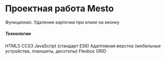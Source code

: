 # Проектная работа Mesto

Функционал.
Удаление карточки при клике на иконку

<h5>Технологии</h5>
HTML5
CCS3
JavaScript (стандарт ES6)
Адаптивная верстка (мобильные устройства, планшеты, десктопы)
Flexbox
GRID
